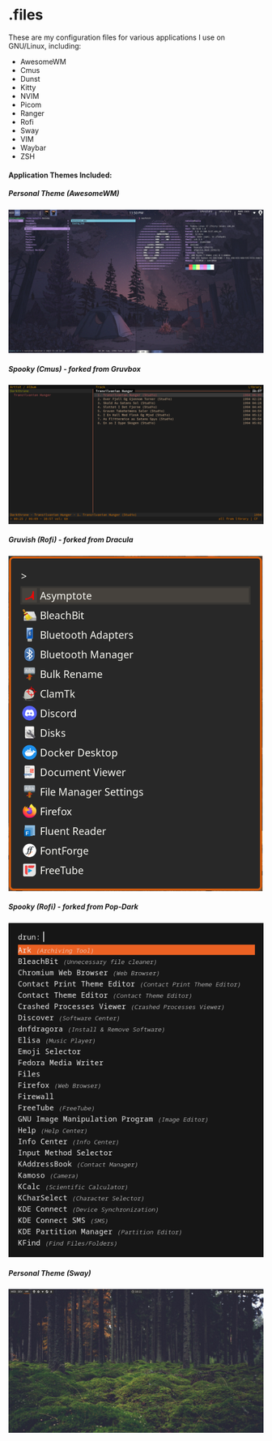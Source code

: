 # .files
These are my configuration files for various applications I use on GNU/Linux, including:
* AwesomeWM
* Cmus
* Dunst
* Kitty
* NVIM
* Picom
* Ranger
* Rofi
* Sway
* VIM
* Waybar
* ZSH
#### Application Themes Included:
##### Personal Theme (AwesomeWM)
![Screenshot of AwesomeWM Theme](Previews/NN_Awesome.png)
##### Spooky (Cmus) - forked from Gruvbox
![Screenshot of Spooky Theme](Previews/CMUS_Spooky.png)
##### Gruvish (Rofi) - forked from Dracula
![Screenshot of Sleek Theme](Previews/Rofi_Gruvish.png)
##### Spooky (Rofi) - forked from Pop-Dark
![Screenshot of Spooky Theme](Previews/Rofi_Spooky.png)
##### Personal Theme (Sway)
![Screenshot of Sway Theme](Previews/Sway.png)

